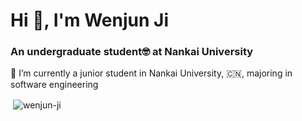 <h1 align="left">Hi 👋, I'm Wenjun Ji</h1>
<h3 align="left">An undergraduate student🤓 at Nankai University</h3>
🏫 I’m currently a junior student in Nankai University, 🇨🇳, majoring in software engineering

<p>&nbsp;<img align="center" src="https://github-readme-stats.vercel.app/api?username=wenjun-ji&show_icons=true&locale=en" alt="wenjun-ji" /></p>
